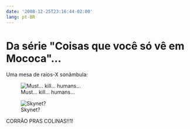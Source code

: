 ```yaml
---
date: '2008-12-25T23:16:44-02:00'
lang: pt-BR
---
```


# Da série "Coisas que você só vê em Mococa"...

Uma mesa de raios-X sonâmbula:

<figure>
  <img src="/img/mesaraiox1.jpg" alt="Must... kill... humans..." />
  <figcaption>Must... kill... humans...</figcaption>
</figure>

<figure>
  <img src="/img/mesaraiox2.jpg" alt="Skynet?" />
  <figcaption>Skynet?</figcaption>
</figure>

CORRÃO PRAS COLINAS!!1!
